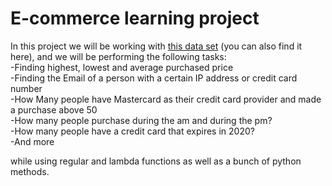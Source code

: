# E-commerce learning project

In this project we will be working with [this data set](https://www.kaggle.com/datasets/utkarsharya/ecommerce-purchases) (you can also find it here), and we will be performing the following tasks:   
-Finding highest, lowest and average purchased price    
-Finding the Email of a person with a certain IP address or credit card number  
-How Many people have Mastercard as their credit card provider and made a purchase above 50  
-How many people purchase during the am and during the pm?  
-How many people have a credit card that expires in 2020?   
-And more  

while using regular and lambda functions as well as a bunch of python methods.
